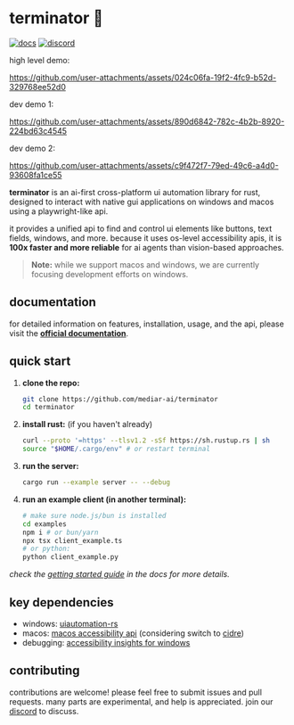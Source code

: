 # terminator 🤖

[![docs](https://img.shields.io/badge/read_the-docs-blue)](https://docs.screenpi.pe/terminator/introduction)
[![discord](https://img.shields.io/discord/1158344578124554270?label=discord)](https://discord.gg/dU9EBuw7Uq)

high level demo:

<https://github.com/user-attachments/assets/024c06fa-19f2-4fc9-b52d-329768ee52d0>

dev demo 1:

<https://github.com/user-attachments/assets/890d6842-782c-4b2b-8920-224bd63c4545>

dev demo 2:

<https://github.com/user-attachments/assets/c9f472f7-79ed-49c6-a4d0-93608fa1ce55>

**terminator** is an ai-first cross-platform ui automation library for rust, designed to interact with native gui applications on windows and macos using a playwright-like api.

it provides a unified api to find and control ui elements like buttons, text fields, windows, and more. because it uses os-level accessibility apis, it is **100x faster and more reliable** for ai agents than vision-based approaches.

> **Note:** while we support macos and windows, we are currently focusing development efforts on windows.

## documentation

for detailed information on features, installation, usage, and the api, please visit the **[official documentation](https://docs.screenpi.pe/terminator/introduction)**.

## quick start

1.  **clone the repo:**
    ```bash
    git clone https://github.com/mediar-ai/terminator
    cd terminator
    ```
2.  **install rust:** (if you haven't already)
    ```bash
    curl --proto '=https' --tlsv1.2 -sSf https://sh.rustup.rs | sh
    source "$HOME/.cargo/env" # or restart terminal
    ```
3.  **run the server:**
    ```bash
    cargo run --example server -- --debug
    ```
4.  **run an example client (in another terminal):**
    ```bash
    # make sure node.js/bun is installed
    cd examples
    npm i # or bun/yarn
    npx tsx client_example.ts
    # or python:
    python client_example.py
    ```

*check the [getting started guide](https://docs.screenpi.pe/terminator/getting-started) in the docs for more details.*

## key dependencies

*   windows: [uiautomation-rs](https://github.com/leexgone/uiautomation-rs)
*   macos: [macos accessibility api](https://developer.apple.com/documentation/appkit/nsaccessibility) (considering switch to [cidre](https://github.com/yury/cidre))
*   debugging: [accessibility insights for windows](https://accessibilityinsights.io/downloads/)

## contributing

contributions are welcome! please feel free to submit issues and pull requests. many parts are experimental, and help is appreciated. join our [discord](https://discord.gg/dU9EBuw7Uq) to discuss.

